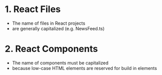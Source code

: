 # 1. React Files

- The name of files in React projects
- are generally capitalized (e.g. NewsFeed.ts)

# 2. React Components

- The name of components must be capitalized
- because low-case HTML elements are reserved for build in elements
